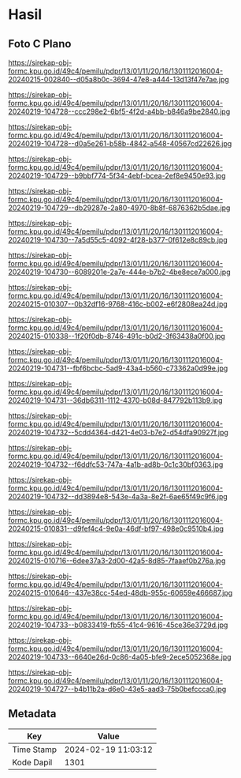 # Hasil

## Foto C Plano

https://sirekap-obj-formc.kpu.go.id/49c4/pemilu/pdpr/13/01/11/20/16/1301112016004-20240215-002840--d05a8b0c-3694-47e8-a444-13d13f47e7ae.jpg

https://sirekap-obj-formc.kpu.go.id/49c4/pemilu/pdpr/13/01/11/20/16/1301112016004-20240219-104728--ccc298e2-6bf5-4f2d-a4bb-b846a9be2840.jpg

https://sirekap-obj-formc.kpu.go.id/49c4/pemilu/pdpr/13/01/11/20/16/1301112016004-20240219-104728--d0a5e261-b58b-4842-a548-40567cd22626.jpg

https://sirekap-obj-formc.kpu.go.id/49c4/pemilu/pdpr/13/01/11/20/16/1301112016004-20240219-104729--b9bbf774-5f34-4ebf-bcea-2ef8e9450e93.jpg

https://sirekap-obj-formc.kpu.go.id/49c4/pemilu/pdpr/13/01/11/20/16/1301112016004-20240219-104729--db29287e-2a80-4970-8b8f-6876362b5dae.jpg

https://sirekap-obj-formc.kpu.go.id/49c4/pemilu/pdpr/13/01/11/20/16/1301112016004-20240219-104730--7a5d55c5-4092-4f28-b377-0f612e8c89cb.jpg

https://sirekap-obj-formc.kpu.go.id/49c4/pemilu/pdpr/13/01/11/20/16/1301112016004-20240219-104730--6089201e-2a7e-444e-b7b2-4be8ece7a000.jpg

https://sirekap-obj-formc.kpu.go.id/49c4/pemilu/pdpr/13/01/11/20/16/1301112016004-20240215-010307--0b32df16-9768-416c-b002-e6f2808ea24d.jpg

https://sirekap-obj-formc.kpu.go.id/49c4/pemilu/pdpr/13/01/11/20/16/1301112016004-20240215-010338--1f20f0db-8746-491c-b0d2-3f63438a0f00.jpg

https://sirekap-obj-formc.kpu.go.id/49c4/pemilu/pdpr/13/01/11/20/16/1301112016004-20240219-104731--fbf6bcbc-5ad9-43a4-b560-c73362a0d99e.jpg

https://sirekap-obj-formc.kpu.go.id/49c4/pemilu/pdpr/13/01/11/20/16/1301112016004-20240219-104731--36db6311-1112-4370-b08d-847792b113b9.jpg

https://sirekap-obj-formc.kpu.go.id/49c4/pemilu/pdpr/13/01/11/20/16/1301112016004-20240219-104732--5cdd4364-d421-4e03-b7e2-d54dfa90927f.jpg

https://sirekap-obj-formc.kpu.go.id/49c4/pemilu/pdpr/13/01/11/20/16/1301112016004-20240219-104732--f6ddfc53-747a-4a1b-ad8b-0c1c30bf0363.jpg

https://sirekap-obj-formc.kpu.go.id/49c4/pemilu/pdpr/13/01/11/20/16/1301112016004-20240219-104732--dd3894e8-543e-4a3a-8e2f-6ae65f49c9f6.jpg

https://sirekap-obj-formc.kpu.go.id/49c4/pemilu/pdpr/13/01/11/20/16/1301112016004-20240215-010831--d9fef4c4-9e0a-46df-bf97-498e0c9510b4.jpg

https://sirekap-obj-formc.kpu.go.id/49c4/pemilu/pdpr/13/01/11/20/16/1301112016004-20240215-010716--6dee37a3-2d00-42a5-8d85-7faaef0b276a.jpg

https://sirekap-obj-formc.kpu.go.id/49c4/pemilu/pdpr/13/01/11/20/16/1301112016004-20240215-010646--437e38cc-54ed-48db-955c-60659e466687.jpg

https://sirekap-obj-formc.kpu.go.id/49c4/pemilu/pdpr/13/01/11/20/16/1301112016004-20240219-104733--b0833419-fb55-41c4-9616-45ce36e3729d.jpg

https://sirekap-obj-formc.kpu.go.id/49c4/pemilu/pdpr/13/01/11/20/16/1301112016004-20240219-104733--6640e26d-0c86-4a05-bfe9-2ece5052368e.jpg

https://sirekap-obj-formc.kpu.go.id/49c4/pemilu/pdpr/13/01/11/20/16/1301112016004-20240219-104727--b4b11b2a-d6e0-43e5-aad3-75b0befccca0.jpg


## Metadata

| Key        | Value               |
| ---------- | ------------------- |
| Time Stamp | 2024-02-19 11:03:12 |
| Kode Dapil | 1301                |



